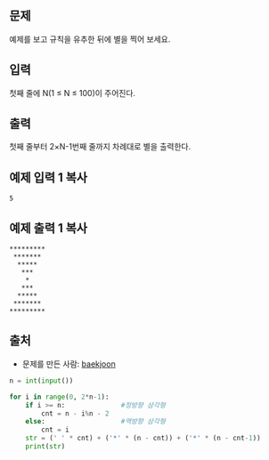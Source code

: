 ## 문제

예제를 보고 규칙을 유추한 뒤에 별을 찍어 보세요.

## 입력

첫째 줄에 N(1 ≤ N ≤ 100)이 주어진다.

## 출력

첫째 줄부터 2×N-1번째 줄까지 차례대로 별을 출력한다.

## 예제 입력 1 복사

```
5
```

## 예제 출력 1 복사

```
*********
 *******
  *****
   ***
    *
   ***
  *****
 *******
*********
```

## 출처

- 문제를 만든 사람: [baekjoon](https://www.acmicpc.net/user/baekjoon)



```python
n = int(input())

for i in range(0, 2*n-1):
    if i >= n:				#정방향 삼각형
        cnt = n - i%n - 2
    else:					#역방향 삼각형
        cnt = i
    str = (' ' * cnt) + ('*' * (n - cnt)) + ('*' * (n - cnt-1))
    print(str)

```

